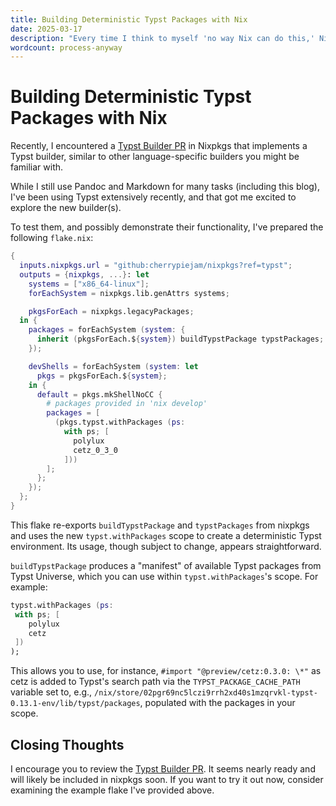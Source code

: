 ```yaml
---
title: Building Deterministic Typst Packages with Nix
date: 2025-03-17
description: "Every time I think to myself 'no way Nix can do this,' Nix does it anyway."
wordcount: process-anyway
---
```


# Building Deterministic Typst Packages with Nix

[Typst Builder PR]: https://github.com/NixOS/nixpkgs/pull/369283

Recently, I encountered a [Typst Builder PR] in Nixpkgs that implements a Typst
builder, similar to other language-specific builders you might be familiar with.

While I still use Pandoc and Markdown for many tasks (including this blog), I've
been using Typst extensively recently, and that got me excited to explore the
new builder(s).

To test them, and possibly demonstrate their functionality, I've prepared the
following `flake.nix`:

```nix
{
  inputs.nixpkgs.url = "github:cherrypiejam/nixpkgs?ref=typst";
  outputs = {nixpkgs, ...}: let
    systems = ["x86_64-linux"];
    forEachSystem = nixpkgs.lib.genAttrs systems;

    pkgsForEach = nixpkgs.legacyPackages;
  in {
    packages = forEachSystem (system: {
      inherit (pkgsForEach.${system}) buildTypstPackage typstPackages;
    });

    devShells = forEachSystem (system: let
      pkgs = pkgsForEach.${system};
    in {
      default = pkgs.mkShellNoCC {
        # packages provided in 'nix develop'
        packages = [
          (pkgs.typst.withPackages (ps:
            with ps; [
              polylux
              cetz_0_3_0
            ]))
        ];
      };
    });
  };
}
```

This flake re-exports `buildTypstPackage` and `typstPackages` from nixpkgs and
uses the new `typst.withPackages` scope to create a deterministic Typst
environment. Its usage, though subject to change, appears straightforward.

`buildTypstPackage` produces a "manifest" of available Typst packages from Typst
Universe, which you can use within `typst.withPackages`'s scope. For example:

```nix
typst.withPackages (ps:
 with ps; [
    polylux
    cetz
 ])
);
```

This allows you to use, for instance, `#import "@preview/cetz:0.3.0: \*"` as
cetz is added to Typst's search path via the `TYPST_PACKAGE_CACHE_PATH` variable
set to, e.g.,
`/nix/store/02pgr69nc5lczi9rrh2xd40s1mzqrvkl-typst-0.13.1-env/lib/typst/packages`,
populated with the packages in your scope.

## Closing Thoughts

I encourage you to review the [Typst Builder PR]. It seems nearly ready and will
likely be included in nixpkgs soon. If you want to try it out now, consider
examining the example flake I've provided above.
